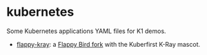 # kubernetes

Some Kubernetes applications YAML files for K1 demos.

- [flappy-kray](flappy-kray.yml): a [Flappy Bird fork](https://github.com/kubefirst/flappy-kray) with the Kuberfirst K-Ray mascot.
